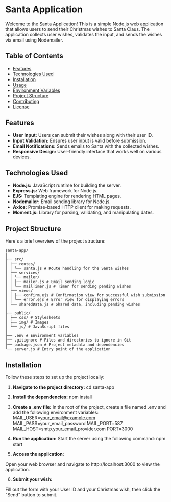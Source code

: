 # Santa Application

Welcome to the Santa Application! This is a simple Node.js web application that allows users to send their Christmas wishes to Santa Claus. The application collects user wishes, validates the input, and sends the wishes via email using Nodemailer.

## Table of Contents

- [Features](#features)
- [Technologies Used](#technologies-used)
- [Installation](#installation)
- [Usage](#usage)
- [Environment Variables](#environment-variables)
- [Project Structure](#project-structure)
- [Contributing](#contributing)
- [License](#license)

## Features

- **User Input:** Users can submit their wishes along with their user ID.
- **Input Validation:** Ensures user input is valid before submission.
- **Email Notifications:** Sends emails to Santa with the collected wishes.
- **Responsive Design:** User-friendly interface that works well on various devices.

## Technologies Used

- **Node.js:** JavaScript runtime for building the server.
- **Express.js:** Web framework for Node.js.
- **EJS:** Templating engine for rendering HTML pages.
- **Nodemailer:** Email sending library for Node.js.
- **Axios:** Promise-based HTTP client for making requests.
- **Moment.js:** Library for parsing, validating, and manipulating dates.

## Project Structure

Here's a brief overview of the project structure:

```
santa-app/
│
├── src/
│ ├── routes/
│ │ └── santa.js # Route handling for the Santa wishes
│ ├── services/
│ │ └── mailer/
│ │ ├── mailer.js # Email sending logic
│ │ └── mailTimer.js # Timer for sending pending wishes
│ ├── views/
│ │ ├── confirm.ejs # Confirmation view for successful wish submission
│ │ └── error.ejs # Error view for displaying errors
│ └── sharedData.js # Shared data, including pending wishes
│
├── public/
│ ├── css/ # Stylesheets
│ ├── img/ # Images
│ └── js/ # JavaScript files
│
├── .env # Environment variables
├── .gitignore # Files and directories to ignore in Git
├── package.json # Project metadata and dependencies
└── server.js # Entry point of the application
```

## Installation

Follow these steps to set up the project locally:

1. **Navigate to the project directory:**
   cd santa-app

2. **Install the dependencies:**
   npm install

3. **Create a .env file:**
   In the root of the project, create a file named .env and add the following environment variables:
   MAIL_USER=your_email@example.com
   MAIL_PASS=your_email_password
   MAIL_PORT=587
   MAIL_HOST=smtp.your_email_provider.com
   PORT=3000

4. **Run the application:**
   Start the server using the following command:
   npm start

5. **Access the application:**

Open your web browser and navigate to http://localhost:3000 to view the application.

6. **Submit your wish:**

Fill out the form with your User ID and your Christmas wish, then click the "Send" button to submit.
